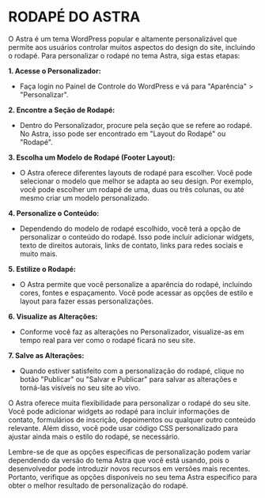 # RODAPÉ DO ASTRA
O Astra é um tema WordPress popular e altamente personalizável que permite aos usuários controlar muitos aspectos do design do site, incluindo o rodapé. Para personalizar o rodapé no tema Astra, siga estas etapas:

**1. Acesse o Personalizador:**
   - Faça login no Painel de Controle do WordPress e vá para "Aparência" > "Personalizar".

**2. Encontre a Seção de Rodapé:**
   - Dentro do Personalizador, procure pela seção que se refere ao rodapé. No Astra, isso pode ser encontrado em "Layout do Rodapé" ou "Rodapé".

**3. Escolha um Modelo de Rodapé (Footer Layout):**
   - O Astra oferece diferentes layouts de rodapé para escolher. Você pode selecionar o modelo que melhor se adapta ao seu design. Por exemplo, você pode escolher um rodapé de uma, duas ou três colunas, ou até mesmo criar um modelo personalizado.

**4. Personalize o Conteúdo:**
   - Dependendo do modelo de rodapé escolhido, você terá a opção de personalizar o conteúdo do rodapé. Isso pode incluir adicionar widgets, texto de direitos autorais, links de contato, links para redes sociais e muito mais.

**5. Estilize o Rodapé:**
   - O Astra permite que você personalize a aparência do rodapé, incluindo cores, fontes e espaçamento. Você pode acessar as opções de estilo e layout para fazer essas personalizações.

**6. Visualize as Alterações:**
   - Conforme você faz as alterações no Personalizador, visualize-as em tempo real para ver como o rodapé ficará no seu site.

**7. Salve as Alterações:**
   - Quando estiver satisfeito com a personalização do rodapé, clique no botão "Publicar" ou "Salvar e Publicar" para salvar as alterações e torná-las visíveis no seu site ao vivo.

O Astra oferece muita flexibilidade para personalizar o rodapé do seu site. Você pode adicionar widgets ao rodapé para incluir informações de contato, formulários de inscrição, depoimentos ou qualquer outro conteúdo relevante. Além disso, você pode usar código CSS personalizado para ajustar ainda mais o estilo do rodapé, se necessário.

Lembre-se de que as opções específicas de personalização podem variar dependendo da versão do tema Astra que você está usando, pois o desenvolvedor pode introduzir novos recursos em versões mais recentes. Portanto, verifique as opções disponíveis no seu tema Astra específico para obter o melhor resultado de personalização do rodapé.